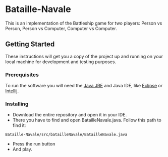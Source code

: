 # Bataille-Navale

This is an implementation of the Battleship game for two players: Person vs Person, Person vs Computer, Computer vs Computer.

## Getting Started

These instructions will get you a copy of the project up and running on your local machine for development and testing purposes.

### Prerequisites

To run the software you will need the [Java JRE](https://www.java.com/en/download/) and Java IDE, like [Eclipse](https://www.eclipse.org/ide/) or [Intellij](https://www.jetbrains.com/idea/).


### Installing

* Download the entire repository and open it in your IDE. 
* There you have to find and open BatailleNavale.java. Follow this path to find it:

```
Bataille-Navale/src/batailleNavale/BatailleNavale.java
```

* Press the run button
* And play.
